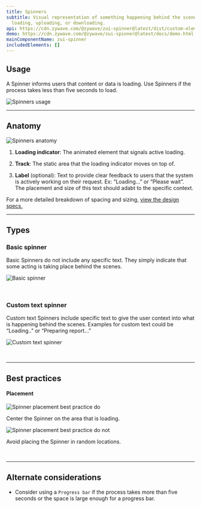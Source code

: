 ```yaml
---
title: Spinners
subtitle: Visual representation of something happening behind the scenes when
  loading, uploading, or downloading.
api: https://cdn.zywave.com/@zywave/zui-spinner@latest/dist/custom-elements.json
demo: https://cdn.zywave.com/@zywave/zui-spinner@latest/docs/demo.html
mainComponentName: zui-spinner
includedElements: []
---
```

## Usage

<!--StartFragment-->

A Spinner informs users that content or data is loading. Use Spinners if the process takes less than five seconds to load.

<!--EndFragment-->

![Spinners usage](/images/spinners-usage..svg)

- - -

## Anatomy

![Spinners anatomy](/images/spinners-anatomy.svg)

<!--StartFragment-->

1. **Loading indicator**: The animated element that signals active loading.
2. **Track**: The static area that the loading indicator moves on top of.
3. **Label** (optional): Text to provide clear feedback to users that the system is actively working on their request. Ex: “Loading...” or “Please wait”. The placement and size of this text should adabt to the specific context.

   <!--EndFragment-->

For a more detailed breakdown of spacing and sizing, [view the design specs.](https://xd.adobe.com/view/e1a407d7-aa6c-4818-93ae-182335ba4403-b4f7/grid)

<!--EndFragment-->

- - -

## Types

<!--StartFragment-->

### Basic spinner

Basic Spinners do not include any specific text. They simply indicate that some acting is taking place behind the scenes.

<!--EndFragment-->

![Basic spinner](/images/basic-spinner.svg)

<!--StartFragment-->

<br>

### Custom text spinner

Custom text Spinners include specific text to give the user context into what is happening behind the scenes. Examples for custom text could be “Loading..” or “Preparing report…”

<!--EndFragment-->

![Custom text spinner](/images/custom-text-spinner.svg)

<!--StartFragment-->

<br>

- - -

## Best practices

#### Placement

<docs-grid columns="2">

<div>

![Spinner placement best practice do](/images/spinner-placement-best-practice-do.svg)

<docs-do>

<!--StartFragment-->

Center the Spinner on the area that is loading.



<!--EndFragment-->
</docs-do>

</div>

<div>

![Spinner placement best practice do not](/images/spinner-placement-best-practice-do-not.svg)

<docs-do-not>

Avoid placing the Spinner in random locations.
</docs-do-not>

</div>

</docs-grid>

<br>

- - -

## Alternate considerations

<!--StartFragment-->

* Consider using a `Progress bar` if the process takes more than five seconds or the space is large enough for a progress bar.

<!--EndFragment-->